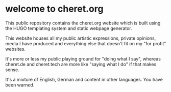 # welcome to cheret.org

This public repository contains the cheret.org website which is built using the HUGO templating system and static webpage generator.

This website houses all my public artistic expressions, private opinions, media I have produced and everything else that doesn't fit on my "for profit" websites.

It's more or less my public playing ground for "doing what I say", whereas cheret.de and cheret.tech are more like "saying what I do" if that makes sense.

It's a mixture of English, German and content in other languages. You have been warned.
